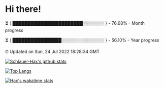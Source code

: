 # Hi there!

⏳ { ███████████████████████░░░░░░░ } - 76.68% - Month progress

⏳ { ████████████████░░░░░░░░░░░░░░ } - 56.10% - Year progress

⏰ Updated on Sun, 24 Jul 2022 18:28:34 GMT


[![Schlauer-Hax's github stats](https://github-readme-stats.vercel.app/api?username=Schlauer-Hax&show_icons=true&theme=dark&count_private=true)](https://github.com/Schlauer-Hax)


[![Top Langs](https://github-readme-stats.vercel.app/api/top-langs/?username=Schlauer-Hax&layout=compact&theme=dark)](https://github.com/Schlauer-Hax?tab=repositories)


[![Hax's wakatime stats](https://github-readme-stats.vercel.app/api/wakatime?username=Hax&theme=dark)](https://wakatime.com/@Hax)

